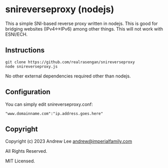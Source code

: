 # snireverseproxy (nodejs)

This a simple SNI-based reverse proxy written in nodejs. This is good for bridging websites (IPv4<->IPv6) among other things. This will not work with ESNI/ECH.

## Instructions
```
git clone https://github.com/realrasengan/snireverseproxy
node snireverseproxy.js
```

No other external dependencies required other than nodejs.

## Configuration

You can simply edit snireverseproxy.conf:
```
"www.domainname.com":"ip.address.goes.here"
```

## Copyright

Copyright (c) 2023 Andrew Lee <andrew@imperialfamily.com>

All Rights Reserved.


MIT Licensed.


